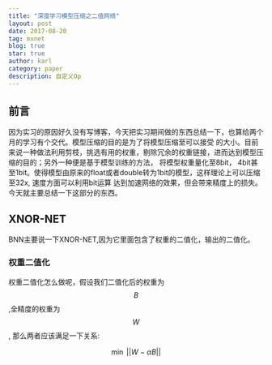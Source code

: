 ```yaml
---
title: "深度学习模型压缩之二值网络"
layout: post
date: 2017-08-20
tag: mxnet
blog: true
star: true
author: karl
category: paper
description: 自定义Op
---
```


## 前言  

因为实习的原因好久没有写博客，今天把实习期间做的东西总结一下，也算给两个月的学习有个交代。模型压缩的目的是为了将模型压缩至可以接受
的大小。目前来说一种做法利用剪枝，挑选有用的权重，剔除冗余的权重链接，进而达到模型压缩的目的；另外一种便是基于模型训练的方法，
将模型权重量化至8bit， 4bit甚至1bit。使得模型由原来的float或者double转为1bit的模型，这样理论上可以压缩至32x, 速度方面可以利用bit运算
达到加速网络的效果，但会带来精度上的损失。今天就主要总结一下这部分的东西。  

## XNOR-NET  

BNN主要说一下XNOR-NET,因为它里面包含了权重的二值化，输出的二值化。  

### 权重二值化  
权重二值化怎么做呢，假设我们二值化后的权重为$$B$$,全精度的权重为$$W$$, 那么两者应该满足一下关系:  

$$
\begin{equation}
\min \ ||W\ -\ \alpha B||
\end{equation}
$$


